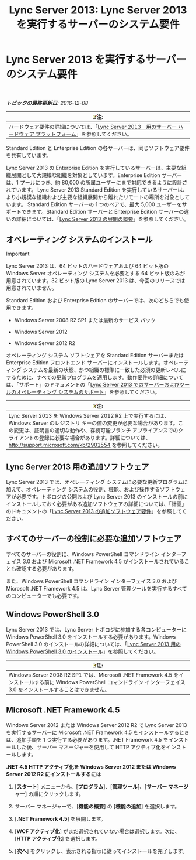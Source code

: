 ﻿---
title: 'Lync Server 2013: Lync Server 2013 を実行するサーバーのシステム要件'
TOCTitle: Lync Server 2013 を実行するサーバーのシステム要件
ms:assetid: 781d487d-5958-416a-becb-904d9af3cc0a
ms:mtpsurl: https://technet.microsoft.com/ja-jp/library/Gg398588(v=OCS.15)
ms:contentKeyID: 48272551
ms.date: 07/20/2017
mtps_version: v=OCS.15
ms.translationtype: HT
---

# Lync Server 2013 を実行するサーバーのシステム要件

 

_**トピックの最終更新日:** 2016-12-08_

<table>
<thead>
<tr class="header">
<th><img src="images/Gg412781.note(OCS.15).gif" title="note" alt="note" />注:</th>
</tr>
</thead>
<tbody>
<tr class="odd">
<td>ハードウェア要件の詳細については、「<a href="lync-server-2013-server-hardware-platforms.md">Lync Server 2013　用のサーバー ハードウェア プラットフォーム</a>」を参照してください。</td>
</tr>
</tbody>
</table>


Standard Edition と Enterprise Edition の各サーバーは、同じソフトウェア要件を共有しています。

Lync Server 2013 の Enterprise Edition を実行しているサーバーは、主要な組織展開として大規模な組織を対象としています。Enterprise Edition サーバーは、1 プールにつき、約 80,000 の所属ユーザーにまで対応できるように設計されています。 Lync Server 2013 Standard Edition を実行しているサーバーは、より小規模な組織および主要な組織展開から離れたリモートの場所を対象としています。 Standard Edition サーバーの 1 つのペアで、最大 5,000 ユーザーをサポートできます。Standard Edition サーバーと Enterprise Edition サーバーの違いの詳細については、「[Lync Server 2013 の展開の概要](lync-server-2013-deployment-overview.md)」を参照してください。

## オペレーティング システムのインストール


> [!IMPORTANT]
> Lync Server 2013 は、64 ビットのハードウェアおよび 64 ビット版の Windows Server オペレーティング システムを必要とする 64 ビット版のみが用意されています。32 ビット版の Lync Server 2013 は、今回のリリースでは用意されていません。



Standard Edition および Enterprise Edition のサーバーでは、次のどちらでも使用できます。

  - Windows Server 2008 R2 SP1 または最新のサービス パック

  - Windows Server 2012

  - Windows Server 2012 R2

オペレーティング システム ソフトウェアを Standard Edition サーバーまたは Enterprise Edition フロントエンド サーバーにインストールします。オペレーティング システムを最新の状態、かつ組織の標準に一致した必須の更新レベルにするために、すべての更新プログラムを適用します。動作要件の詳細については、「サポート」のドキュメントの「[Lync Server 2013 でのサーバーおよびツールのオペレーティング システムのサポート](lync-server-2013-server-and-tools-operating-system-support.md)」を参照してください。

<table>
<thead>
<tr class="header">
<th><img src="images/Gg412781.note(OCS.15).gif" title="note" alt="note" />注:</th>
</tr>
</thead>
<tbody>
<tr class="odd">
<td>Lync Server 2013 を Windows Server 2012 R2 上で実行するには、Windows Server のレジストリ キーの値の変更が必要な場合があります。この変更は、証明書の適切な動作や、存続可能ブランチ アプライアンスでのクライアントの登録に必要な場合があります。詳細については、<a href="http://support.microsoft.com/kb/2901554" class="uri">http://support.microsoft.com/kb/2901554</a> を参照してください。</td>
</tr>
</tbody>
</table>


## Lync Server 2013 用の追加ソフトウェア

Lync Server 2013 では、オペレーティング システムに必要な更新プログラムに加えて、オペレーティング システムの役割、機能、および操作するソフトウェアが必要です。トポロジの公開および Lync Server 2013 のインストールの前にインストールしておく必要がある追加ソフトウェアの詳細については、「計画」のドキュメントの「[Lync Server 2013 の追加ソフトウェア要件](lync-server-2013-additional-software-requirements.md)」を参照してください。

## すべてのサーバーの役割に必要な追加ソフトウェア

すべてのサーバーの役割に、Windows PowerShell コマンドライン インターフェイス 3.0 および Microsoft .NET Framework 4.5 がインストールされていることも確認する必要があります。

また、Windows PowerShell コマンドライン インターフェイス 3.0 および Microsoft .NET Framework 4.5 は、Lync Server 管理ツールを実行するすべてのコンピューターでも必要です。

## Windows PowerShell 3.0

Lync Server 2013 では、Lync Server トポロジに参加する各コンピューターに Windows PowerShell 3.0 をインストールする必要があります。Windows PowerShell 3.0 のインストールの詳細については、「[Lync Server 2013 用の Windows PowerShell 3.0 のインストール](lync-server-2013-installing-windows-powershell-3-0.md)」を参照してください。

<table>
<thead>
<tr class="header">
<th><img src="images/Gg412781.note(OCS.15).gif" title="note" alt="note" />注:</th>
</tr>
</thead>
<tbody>
<tr class="odd">
<td>Windows Server 2008 R2 SP1 では、Microsoft .NET Framework 4.5 をインストールする前に Windows PowerShell コマンドライン インターフェイス 3.0 をインストールすることはできません。</td>
</tr>
</tbody>
</table>


## Microsoft .NET Framework 4.5

Windows Server 2012 または Windows Server 2012 R2 で Lync Server 2013 を実行するサーバーに Microsoft .NET Framework 4.5 をインストールするときは、追加手順を 1 つ実行する必要があります。.NET Framework 4.5 をインストールした後、サーバー マネージャーを使用して HTTP アクティブ化をインストールします。

**.NET 4.5 HTTP アクティブ化を Windows Server 2012 または Windows Server 2012 R2 にインストールするには**

1.  \[**スタート**\] メニューから、\[**プログラム**\]、\[**管理ツール**\]、\[**サーバー マネージャー**\] の順にクリックします。

2.  サーバー マネージャーで、\[**機能の概要**\] の \[**機能の追加**\] を選択します。

3.  \[**.NET Framework 4.5**\] を展開します。

4.  \[**WCF アクティブ化**\] がまだ選択されていない場合は選択します。次に、\[**HTTP アクティブ化**\] を選択します。

5.  \[**次へ**\] をクリックし、表示される指示に従ってインストールを完了します。

